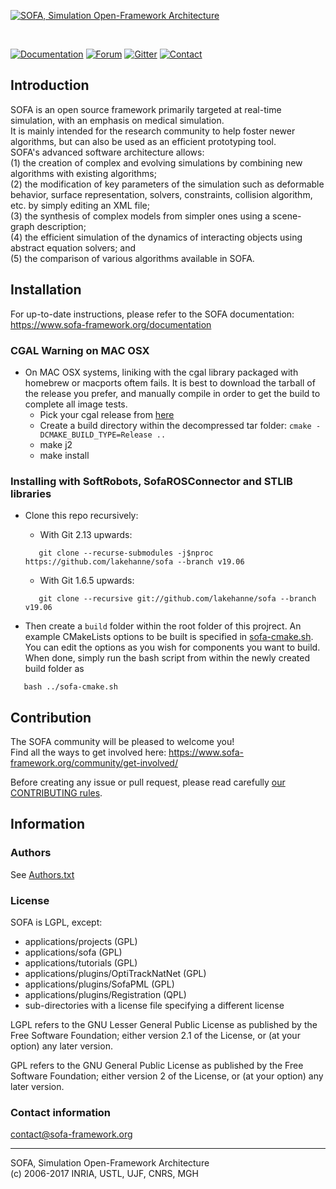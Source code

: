 [![SOFA, Simulation Open-Framework Architecture](https://www.sofa-framework.org/wp-content/uploads/2013/01/SOFA_LOGO_ORANGE_2-normal.png)](https://www.sofa-framework.org/)

<br/>

[![Documentation](https://img.shields.io/badge/doc-on_website-green.svg)](https://www.sofa-framework.org/community/doc/)
[![Forum](https://img.shields.io/badge/support-on_forum-blue.svg)](https://www.sofa-framework.org/community/forum/)
[![Gitter](https://badges.gitter.im/sofa-framework/sofa.svg)](https://gitter.im/sofa-framework/sofa)
[![Contact](https://img.shields.io/badge/contact-on_website-orange.svg)](https://www.sofa-framework.org/consortium/contact/)  

## Introduction

SOFA is an open source framework primarily targeted at real-time simulation, 
with an emphasis on medical simulation.  
It is mainly intended for the research community to help foster newer 
algorithms, but can also be used as an efficient prototyping tool.  
SOFA's advanced software architecture allows:  
(1) the creation of complex and evolving simulations by combining new algorithms
    with existing algorithms;  
(2) the modification of key parameters of the simulation  such as deformable
    behavior, surface representation, solvers, constraints, collision algorithm,
    etc. by simply editing an XML file;  
(3) the synthesis of complex models from simpler ones using a scene-graph
    description;  
(4) the efficient simulation of the dynamics of interacting objects using
    abstract equation solvers; and  
(5) the comparison of various algorithms available in SOFA. 


## Installation

For up-to-date instructions, please refer to the SOFA documentation:  
https://www.sofa-framework.org/documentation

### CGAL Warning on MAC OSX

+ On MAC OSX systems, liniking with the cgal library packaged with homebrew or macports oftem fails.
It is best to download the tarball of the release you prefer, and manually compile in order to get the build to complete all image tests.
  - Pick your cgal release from [here](https://github.com/CGAL/cgal/releases)
  - Create a build directory within the decompressed tar folder: `cmake -DCMAKE_BUILD_TYPE=Release ..`
  - make j2
  - make install

### Installing with SoftRobots, SofaROSConnector and STLIB libraries

+ Clone this repo recursively:

   - With Git 2.13 upwards:
   ```
      git clone --recurse-submodules -j$nproc https://github.com/lakehanne/sofa --branch v19.06 
   ```

    - With Git 1.6.5 upwards:
     
     ```
        git clone --recursive git://github.com/lakehanne/sofa --branch v19.06
     ```
+ Then create a `build` folder within the root folder of this projrect. An example CMakeLists options to be built is specified in [sofa-cmake.sh](/sofa-cmake.sh). You can edit the options as you wish for components you want to build. When done, simply run the bash script from within the newly created build folder as 

```
   bash ../sofa-cmake.sh
```

## Contribution

The SOFA community will be pleased to welcome you!  
Find all the ways to get involved here: https://www.sofa-framework.org/community/get-involved/

Before creating any issue or pull request, please read carefully [our CONTRIBUTING rules](https://github.com/sofa-framework/sofa/blob/master/CONTRIBUTING.md).


## Information

### Authors
See [Authors.txt](https://github.com/sofa-framework/sofa/blob/master/Authors.txt)

### License
SOFA is LGPL, except:
- applications/projects (GPL)
- applications/sofa (GPL)
- applications/tutorials (GPL)
- applications/plugins/OptiTrackNatNet (GPL)
- applications/plugins/SofaPML (GPL)
- applications/plugins/Registration (QPL)
- sub-directories with a license file specifying a different license

LGPL refers to the GNU Lesser General Public License as published by the Free Software
Foundation; either version 2.1 of the License, or (at your option) any later 
version.

GPL refers to the GNU General Public License as published by the Free Software Foundation;
either version 2 of the License, or (at your option) any later version.

### Contact information
contact@sofa-framework.org

-----------------------------------------------------------------------------

SOFA, Simulation Open-Framework Architecture  
(c) 2006-2017 INRIA, USTL, UJF, CNRS, MGH
